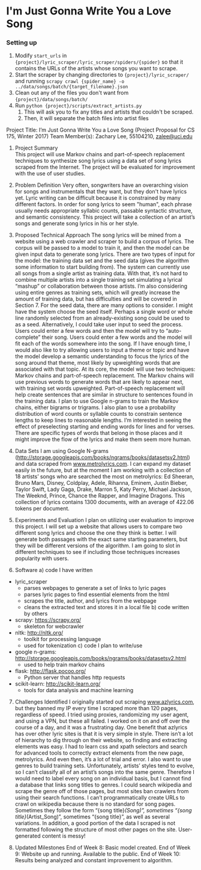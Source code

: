 # I'm Just Gonna Write You a Love Song


### Setting up
1. Modify `start_urls` in  `{project}/lyric_scraper/lyric_scraper/spiders/{spider}` so that it contains the URLs of the artists whose songs you want to scrape.
1. Start the scraper by changing directories to `{project}/lyric_scraper/` and running `scrapy crawl {spider_name} -o ../data/songs/batch/{target_filename}.json`
1. Clean out any of the files you don't want from `{project}/data/songs/batch/`
1. Run `python {project}/scripts/extract_artists.py`
	1. This will ask you to fix any titles and artists that couldn't be scraped.
	1. Then, it will separate the batch files into artist files


Project Title: I’m Just Gonna Write You a Love Song
(Project Proposal for CS 175, Winter 2017)
Team Member(s):
Zachary Lee, 55104210, zalee@uci.edu
1. Project Summary  
	This project will use Markov chains and part-of-speech replacement techniques to synthesize song lyrics using a data set of song lyrics scraped from the Internet. The project will be evaluated for improvement with the use of user studies.

2. Problem Definition
	Very often, songwriters have an overarching vision for songs and instrumentals that they want, but they don't have lyrics yet. Lyric writing can be difficult because it is constrained by many different factors. In order for song lyrics to seem "human", each phrase usually needs appropriate syllabic counts, passable syntactic structure, and semantic consistency. This project will take a collection of an artist’s songs and generate song lyrics in his or her style.

3. Proposed Technical Approach
	The song lyrics will be mined from a website using a web crawler and scraper to build a corpus of lyrics. The corpus will be passed to a model to train it, and then the model can be given input data to generate song lyrics.
	There are two types of input for the model: the training data set and the seed data (gives the algorithm some information to start building from). 
	The system can currently use all songs from a single artist as training data. With that, it’s not hard to combine multiple artists into a single training set simulating a lyrical “mashup” or collaboration between those artists. I’m also considering using entire genres as training sets, which will greatly increase the amount of training data, but has difficulties and will be covered in Section 7.
	For the seed data, there are many options to consider. I might have the system choose the seed itself. Perhaps a single word or whole line randomly selected from an already-existing song could be used to as a seed. Alternatively, I could take user input to seed the process. Users could enter a few words and then the model will try to “auto-complete” their song. Users could enter a few words and the model will fit each of the words somewhere into the song. If I have enough time, I would also like to try allowing users to input a theme or topic and have the model develop a semantic understanding to focus the lyrics of the song around that theme, most likely by upweighting words that are associated with that topic.
	At its core, the model will use two techniques: Markov chains and part-of-speech replacement. The Markov chains will use previous words to generate words that are likely to appear next, with training set words upweighted. Part-of-speech replacement will help create sentences that are similar in structure to sentences found in the training data. I plan to use Google n-grams to train the Markov chains, either bigrams or trigrams. I also plan to use a probability distribution of word counts or syllable counts to constrain sentence lengths to keep lines to reasonable lengths. I’m interested in seeing the effect of preselecting starting and ending words for lines and for verses. There are specific types of words that belong in those places and it might improve the flow of the lyrics and make them seem more human.

4. Data Sets
I am using Google N-grams (http://storage.googleapis.com/books/ngrams/books/datasetsv2.html) and data scraped from www.metrolyrics.com. I can expand my dataset easily in the future, but at the moment I am working with a collection of 18 artists’ songs who are searched the most on metrolyrics: Ed Sheeran, Bruno Mars, Disney, Coldplay, Adele, Rihanna, Eminem, Justin Bieber, Taylor Swift, Lady Gaga, Drake, Marron 5, Katy Perry, Michael Jackson, The Weeknd, Prince, Chance the Rapper, and Imagine Dragons. This collection of lyrics contains 1300 documents, with an average of 422.06 tokens per document.

5. Experiments and Evaluation
I plan on utilizing user evaluation to improve this project. I will set up a website that allows users to compare two different song lyrics and choose the one they think is better. I will generate both passages with the exact same starting parameters, but they will be different versions of the algorithm. I am going to slot in different techniques to see if including those techniques increases popularity with users.

6. Software
a) code I have written
* lyric_scraper
	* parses webpages to generate a set of links to lyric pages
	* parses lyric pages to find essential elements from the html
	* scrapes the title, author, and lyrics from the webpage
	* cleans the extracted text and stores it in a local file
b) code written by others
* scrapy: https://scrapy.org/ 
	* skeleton for webcrawler
* nltk: http://nltk.org/
	* toolkit for processing language
	* used for tokenization
c) code I plan to write/use
* google n-grams: http://storage.googleapis.com/books/ngrams/books/datasetsv2.html
	* used to help train markov chains
* flask: http://flask.pocoo.org/
	* Python server that handles http requests
* scikit-learn: http://scikit-learn.org/
	* tools for data analysis and machine learning

7. Challenges Identified
	I originally started out scraping www.azlyrics.com, but they banned my IP every time I scraped more than 120 pages, regardless of speed. I tried using proxies, randomizing my user agent, and using a VPN, but these all failed. I worked on it on and off over the course of a day, and it was a frustrating day.
	One benefit that azlyrics has over other lyric sites is that it is very simple in style. There isn’t a lot of hierarchy to dig through on their website, so finding and extracting elements was easy. I had to learn css and xpath selectors and search for advanced tools to correctly extract elements from the new page, metrolyrics. And even then, it’s a lot of trial and error.
	I also want to use genres to build training sets. Unfortunately, artists’ styles tend to evolve, so I can’t classify all of an artist’s songs into the same genre. Therefore I would need to label every song on an individual basis, but I cannot find a database that links song titles to genres. I could search wikipedia and scrape the genre off of those pages, but most sites ban crawlers from using their search functions. I can’t programmatically create URLs to crawl on wikipedia because there is no standard for song pages. Sometimes they follow the form “{song title}_(Song)”, sometimes “{song title}_(Artist_Song)”, sometimes “{song title}”, as well as several variations. In addition, a good portion of the data I scraped is not formatted following the structure of most other pages on the site. User-generated content is messy!

8. Updated Milestones
End of Week 8: Basic model created.
End of Week 9: Website up and running. Available to the public.
End of Week 10: Results being analyzed and constant improvement to algorithm.
